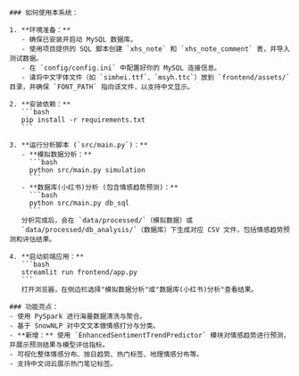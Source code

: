     ### 如何使用本系统：

    1. **环境准备：**
       - 确保已安装并启动 MySQL 数据库。
       - 使用项目提供的 SQL 脚本创建 `xhs_note` 和 `xhs_note_comment` 表，并导入测试数据。
       - 在 `config/config.ini` 中配置好你的 MySQL 连接信息。
       - 请将中文字体文件（如 `simhei.ttf`、`msyh.ttc`）放到 `frontend/assets/` 目录，并确保 `FONT_PATH` 指向该文件，以支持中文显示。

    2. **安装依赖：**
       ```bash
       pip install -r requirements.txt
       ```

    3. **运行分析脚本 (`src/main.py`)：**
       - **模拟数据分析：**
         ```bash
         python src/main.py simulation
         ```
       - **数据库(小红书)分析 (包含情感趋势预测)：**
         ```bash
         python src/main.py db_sql
         ```
       分析完成后，会在 `data/processed/`（模拟数据）或
       `data/processed/db_analysis/`（数据库）下生成对应 CSV 文件，包括情感趋势预测和评估结果。

    4. **启动前端应用：**
       ```bash
       streamlit run frontend/app.py
       ```
       打开浏览器，在侧边栏选择"模拟数据分析"或"数据库(小红书)分析"查看结果。

    ### 功能亮点：
    - 使用 PySpark 进行海量数据清洗与聚合。
    - 基于 SnowNLP 对中文文本做情感打分与分类。
    - **新增：** 使用 `EnhancedSentimentTrendPredictor` 模块对情感趋势进行预测，并展示预测结果与模型评估指标。
    - 可视化整体情感分布、按日趋势、热门标签、地理情感分布等。
    - 支持中文词云展示热门笔记标签。
